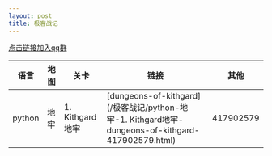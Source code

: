 ```yaml
---
layout: post
title: 极客战记
---
```

[点击链接加入qq群](https://jq.qq.com/?_wv=1027&k=515sEh8)

语言 | 地图 | 关卡 | 链接 | 其他
---|---|---|---|---
python | 地牢 | 1. Kithgard地牢 | [dungeons-of-kithgard](/极客战记/python-地牢-1. Kithgard地牢-dungeons-of-kithgard-417902579.html) | 417902579



